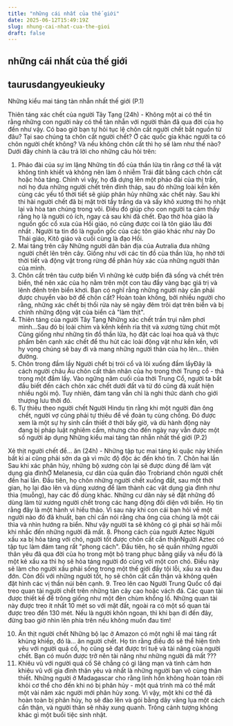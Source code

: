 ```yaml
---
title: "những cái nhất của thế giới"
date: 2025-06-12T15:49:19Z
slug: nhung-cai-nhat-cua-the-gioi
draft: false
---
```


## những cái nhất của thế giới

## taurusdangyeukieuky

Những kiểu mai táng tàn nhẫn nhất thế giới (P.1)


Thiên táng xác chết của người Tây Tạng 
(24h) - Không một ai có thể tin rằng những con người này có thể tàn nhẫn với người thân đã qua đời của họ đến như vậy.
Có bao giờ bạn tự hỏi tục lệ chôn cất người chết bắt nguồn từ đâu? Tại sao chúng ta chôn cất người chết? Ở các quốc gia khác người ta có chôn người chết không? Và nếu không chôn cất thì họ sẽ làm như thế nào? Dưới đây chính là câu trả lời cho những câu hỏi trên: 
1. Pháo đài của sự im lặng
​Những tín đồ của thần lửa tin rằng cơ thể là vật không tinh khiết và không nên làm ô nhiễm Trái đất bằng cách chôn cất hoặc hỏa táng. Chính vì vậy, họ đã dựng lên một pháo đài của thị trấn, nơi họ đưa những người chết trên đỉnh tháp, sau đó những loài kền kền cùng các yếu tố thời tiết sẽ giúp phân hủy những xác chết này. Sau khi thi hài người chết đã bị mặt trời tẩy trắng da và sấy khô xương thì họ nhặt lại và hòa tan chúng trong vôi. Điều đó giúp cho con người ta cảm thấy rằng họ là người có ích, ngay cả sau khi đã chết.
Đạo thờ hỏa giáo là nguồn gốc cổ xưa của Hồi giáo, nó cũng được coi là tôn giáo lâu đời nhất . Người ta tin đó là nguồn gốc của các tôn giáo khác như này Do Thái giáo, Kitô giáo và cuối cùng là đạo Hồi.
2. Mai táng trên cây 
​Những người dân bản địa của Autralia đưa những người chết lên trên cây. Giống như với các tín đồ của thần lửa, họ nhờ tới thời tiết và động vật trong rừng để phân hủy xác của những người thân của mình.
3. Chôn cất trên tàu cướp biển
​Vì những kẻ cướp biển đã sống và chết trên biển, thế nên xác của họ nằm trên một con tàu đầy vàng bạc giá trị và lênh đênh trên biển khơi. Bạn có nghĩ rằng những người này cần phải được chuyển vào bờ để chôn cất? Hoàn toàn không, bởi nhiều người cho rằng, những xác chết bị thối rửa này sẽ ngày đêm trôi dạt trên biển và bị chính những động vật của biển cả "làm thịt".
4. Thiên táng của người Tây Tạng
​Những xác chết trần trụi nằm phơi mình...​​Sau đó bị loài chim và kềnh kềnh rỉa thịt và xương từng chút một​Cũng giống như những tín đồ thần lửa, họ đặt các loại hoa quả và thực phẩm bên cạnh xác chết để thu hút các loài động vật như kền kền, với hy vọng chúng sẽ bay đi và mang những người thân của họ lên... thiên đường.
5. Chôn trong đầm lầy
​Người chết bị trói cổ và lôi xuống đầm lầy​Đây là cách người châu Âu chôn cất thân nhân của họ trong thời Trung cổ - thả trong một đầm lầy. Vào ngững năm cuối của thời Trung Cổ,  người ta bắt đầu biết đến cách chôn xác chết dưới đất và từ đó cũng đã xuất hiện nhiều ngôi mộ. Tuy nhiên, đám tang vẫn chỉ là nghi thức dành cho giới thượng lưu thời đó.
6. Tự thiêu theo người chết 
​Người Hindu tin rằng khi một người đàn ông chết, người vợ cũng phải tự thiêu để về đoàn tụ cùng chồng. Đó được xem là một sự hy sinh cần thiết ở thời bấy giờ, và dù hành động này đang bị pháp luật nghiêm cấm, nhưng cho đến ngày nay vẫn được một số người áp dụng
Những kiểu mai táng tàn nhẫn nhất thế giới (P.2)


Xẻ thịt người chết để... ăn 
(24h) - Những tập tục mai táng kì quặc này khiến bất kì ai cũng phải sởn da gà vì mức độ độc ác đến khó tin.
7. Chôn hai lần
​Sau khi xác phân hủy, những bộ xương còn lại sẽ được dùng để làm vật dụng gia đình​Ở Melanesia, cư dân của quần đảo Trobriand chôn người chết đến hai lần. Đầu tiên, họ chôn những người chết xuống đất, sau một thời gian, họ lại đào lên và dùng xương để làm thành các vật dụng gia đình như thìa (muỗng), hay các đồ dùng khác.
Những cư dân này sẽ đặt những đồ dùng làm từ xương người chết trong các hang động đối diện với biển. Họ tin rằng đây là một hành vi hiếu thảo. Vì sau này khi con cái bạn hỏi về một người nào đó đã khuất, bạn chỉ cần nói rằng cha ông của chúng là một cái thìa và nhìn hướng ra biển. Như vậy người ta sẽ không có gì phải sợ hãi mỗi khi nhắc đến những người đã mất. 
8. Phong cách của người Aztec
​Người xấu xa bị hỏa táng với chó, người tốt được chôn cất cẩn thận​Người Aztec có tập tục làm đám tang rất "phong cách". Đầu tiên, họ sẽ quấn  những người thân yêu đã qua đời của họ trong một  bộ trang phục bằng giấy và nếu đó là một kẻ xấu xa thì họ sẽ hỏa táng người đó cùng với một con chó. Điều này sẽ làm cho người xấu phải sống trong một thế giới đầy tội lỗi, xấu xa và đau đớn.
Còn đối với những người tốt, họ sẽ chôn cất cẩn thận và không quên đặt hình các vị thần núi bên cạnh.
9. Treo lên cao
​Người Trung Quốc cổ đại treo quan tài người chết trên những tản cây cao hoặc vách đá. Các quan tài được thiết kế để trông giống như một đèn chùm khổng lồ.
Những quan tài này được treo ít nhất 10 mét so với mặt đất, ngoài ra có một số quan tài được treo đến 130 mét.  Nếu là người khôn ngoan, thì khi bạn đi đến đây, đừng bao giờ nhìn lên phía trên nếu không muốn đau tim!
 
10. Ăn thịt người chết
​Những bộ lạc ở Amazon có một nghi lễ mai táng rất khủng khiếp, đó là… ăn người chết. Họ tin rằng điều đó sẽ thể hiện tình yêu với người quá cố, họ cũng sẽ đạt được trí tuệ và tài năng của người chết. Bạn có muốn được trở nên tài năng như những người đã mất ???
11. Khiêu vũ với người quá cố 
​Sẽ chẳng có gì lãng mạn và tình cảm hơn khiêu vũ với gia đình thân yêu và nhất là những người bạn vô cùng thân thiết. Những người ở Madagascar cho rằng linh hồn không hoàn toàn rời khỏi cơ thể cho đến khi nó bị phân hủy - một quá trình mà có thể mất một vài năm xác người mới phân hủy xong. Vì vậy, một khi cơ thể đã hoàn toàn bị phân hủy, họ sẽ đào lên và gói bằng dây văng lụa một cách cẩn thận, và người thân sẽ nhảy xung quanh. Trông cảnh tượng không khác gì một buổi tiệc sinh nhật.